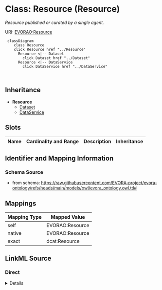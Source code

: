 

# Class: Resource (Resource)


_Resource published or curated by a single agent._





URI: [EVORAO:Resource](https://raw.githubusercontent.com/EVORA-project/evora-ontology/refs/heads/main/models/owl/evora_ontology.owl.ttl#Resource)






```mermaid
 classDiagram
    class Resource
    click Resource href "../Resource"
      Resource <|-- Dataset
        click Dataset href "../Dataset"
      Resource <|-- DataService
        click DataService href "../DataService"
      
      
```





## Inheritance
* **Resource**
    * [Dataset](Dataset.md)
    * [DataService](DataService.md)



## Slots

| Name | Cardinality and Range | Description | Inheritance |
| ---  | --- | --- | --- |









## Identifier and Mapping Information







### Schema Source


* from schema: https://raw.githubusercontent.com/EVORA-project/evora-ontology/refs/heads/main/models/owl/evora_ontology.owl.ttl#




## Mappings

| Mapping Type | Mapped Value |
| ---  | ---  |
| self | EVORAO:Resource |
| native | EVORAO:Resource |
| exact | dcat:Resource |







## LinkML Source

<!-- TODO: investigate https://stackoverflow.com/questions/37606292/how-to-create-tabbed-code-blocks-in-mkdocs-or-sphinx -->

### Direct

<details>
```yaml
name: Resource
description: Resource published or curated by a single agent.
title: Resource
from_schema: https://raw.githubusercontent.com/EVORA-project/evora-ontology/refs/heads/main/models/owl/evora_ontology.owl.ttl#
exact_mappings:
- dcat:Resource

```
</details>

### Induced

<details>
```yaml
name: Resource
description: Resource published or curated by a single agent.
title: Resource
from_schema: https://raw.githubusercontent.com/EVORA-project/evora-ontology/refs/heads/main/models/owl/evora_ontology.owl.ttl#
exact_mappings:
- dcat:Resource

```
</details>